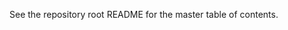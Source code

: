<!-- Mirror of top-level README but inside docs for easier navigation -->

See the repository root README for the master table of contents.
